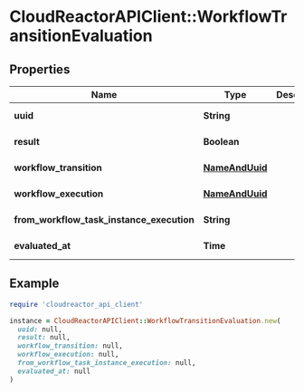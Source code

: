 # CloudReactorAPIClient::WorkflowTransitionEvaluation

## Properties

| Name | Type | Description | Notes |
| ---- | ---- | ----------- | ----- |
| **uuid** | **String** |  | [optional][readonly] |
| **result** | **Boolean** |  | [optional][readonly] |
| **workflow_transition** | [**NameAndUuid**](NameAndUuid.md) |  | [optional][readonly] |
| **workflow_execution** | [**NameAndUuid**](NameAndUuid.md) |  | [optional][readonly] |
| **from_workflow_task_instance_execution** | **String** |  | [optional][readonly] |
| **evaluated_at** | **Time** |  | [optional][readonly] |

## Example

```ruby
require 'cloudreactor_api_client'

instance = CloudReactorAPIClient::WorkflowTransitionEvaluation.new(
  uuid: null,
  result: null,
  workflow_transition: null,
  workflow_execution: null,
  from_workflow_task_instance_execution: null,
  evaluated_at: null
)
```

